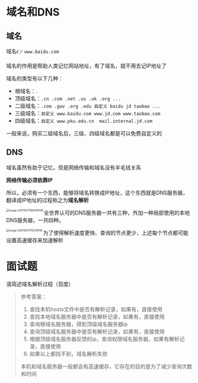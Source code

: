 # 域名和DNS
## 域名

域名👉 `www.baidu.com`

域名的作用是帮助人类记忆网站地址，有了域名，就不用去记IP地址了

域名的类型有以下几种：

- 根域名：`.`
- 顶级域名：`.cn .com .net .us .uk .org ... `
- 二级域名：`.com .gov .org .edu 自定义 baidu jd taobao ...`
- 三级域名：`自定义 www.baidu.com www.jd.com www.taobao.com`
- 四级域名：`自定义 www.pku.edu.cn  mail.internal.jd.com`

一般来说，购买二级域名后，三级、四级域名都是可以免费自定义的

## DNS

域名虽然有助于记忆，但是网络传输和域名没有半毛钱关系

**网络传输必须依靠IP**

所以，必须有一个东西，能够将域名转换成IP地址，这个东西就是DNS服务器，翻译成IP地址的过程称之为**域名解析**

<img src="http://mdrs.yuanjin.tech/img/20211027164448.png" alt="image-20211027164448706" style="zoom:50%;" align="left" />

全世界认可的DNS服务器一共有三种，外加一种局部使用的本地DNS服务器，一共四种。

<img src="http://mdrs.yuanjin.tech/img/20211027170039.png" alt="image-20211027170039192" style="zoom:50%;" align="left"/>

为了使得解析速度更快、查询的节点更少，上述每个节点都可能设置高速缓存来加速解析

# 面试题

请简述域名解析过程（百度）

> 参考答案：
>
> 1. 查找本机hosts文件中是否有解析记录，如果有，直接使用
> 2. 查找本地域名服务器中是否有解析记录，如果有，直接使用
> 3. 查询根域名服务器，得到顶级域名服务器ip
> 4. 查询顶级域名服务器中是否有解析记录，如果有，直接使用
> 5. 根据顶级域名服务器反馈的ip，查询权限域名服务器，如果有解析记录，直接使用
> 6. 如果以上都找不到，域名解析失败
>
> 本机和域名服务器一般都会有高速缓存，它存在的目的是为了减少查询次数和时间